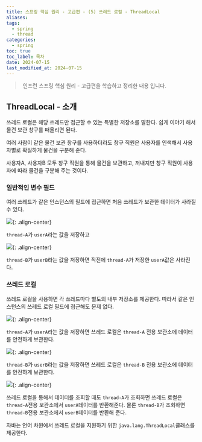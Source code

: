 ```yaml
---
title: 스프링 핵심 원리 - 고급편 - (5) 쓰레드 로컬 - ThreadLocal
aliases: 
tags:
  - spring
  - thread
categories:
  - spring
toc: true
toc_label: 목차
date: 2024-07-15
last_modified_at: 2024-07-15
---
```


>  인프런 스프링 핵심 원리 - 고급편을 학습하고 정리한 내용 입니다.

## ThreadLocal - 소개

쓰레드 로컬은 해당 쓰레드만 접근할 수 있는 특별한 저장소를 말한다. 쉽게 이야기 해서 물건 보관 창구를 떠올리면 된다.

여러 사람이 같은 물건 보관 창구를 사용하더라도 창구 직원은 사용자를 인색해서 사용자별로 확실하게 물건을 구분해 준다.

사용자A, 사용자B 모두 창구 직원을 통해 물건을 보관하고, 꺼내지만 창구 직원이 사용자에 따라 물건을 구분해 주는 것이다.

### 일반적인 변수 필드

여러 쓰레드가 같은 인스턴스의 필드에 접근하면 처음 쓰레드가 보관한 데이터가 사라질 수 있다.

![](https://i.imgur.com/k5ifx0O.png){: .align-center}

`thread-A`가 `userA`라는 값을 저장하고

![](https://i.imgur.com/plCCOSu.png){: .align-center}

`thread-B`가 `userB`라는 값을 저장하면 직전에 `thread-A`가 저장한 `userA`값은 사라진다.


### 쓰레드 로컬

쓰레드 로컬을 사용하면 각 쓰레드마다 별도의 내부 저장소를 제공한다. 따라서 같은 인스턴스의 쓰레드 로컬 필드에 접근해도 문제 없다.

![](https://i.imgur.com/fMB3uzm.png){: .align-center}

`thread-A`가 `userA`라는 값을 저장하면 쓰레드 로컬은 `thread-A` 전용 보관소에 데이터를 안전하게 보관한다.

![](https://i.imgur.com/81fIteG.png){: .align-center}

`thread-B`가 `userB`라는 값을 저장하면 쓰레드 로컬은 `thread-B` 전용 보관소에 데이터를 안전하게 보관한다.

![](https://i.imgur.com/zh9s50N.png){: .align-center}

쓰레드 로컬을 통해서 데이터를 조회할 때도 `thread-A`가 조회하면 쓰레드 로컬은 `thread-A`전용 보관소에서 `userA`데이터를 반환해준다. 물론 `thread-B`가 조회하면 `thread-B`전용 보관소에서 `userB`데이터를 반환해 준다.

자바는 언어 차원에서 쓰레드 로컬을 지원하기 위한 `java.lang.ThreadLocal`클래스를 제공한다.

